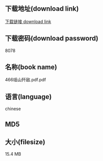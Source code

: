 ## 下载地址(download link)
[下载链接 download link](https://voluble-croquembouche-d321dc.netlify.app/?s=466%E7%91%B6%E5%B1%B1%E6%AD%BC%E6%95%8C.pdf)

## 下载密码(download password)
8078

## 名称(book name)
466瑶山歼敌.pdf.pdf

## 语言(language)
chinese

## MD5


## 大小(filesize)
15.4 MB

